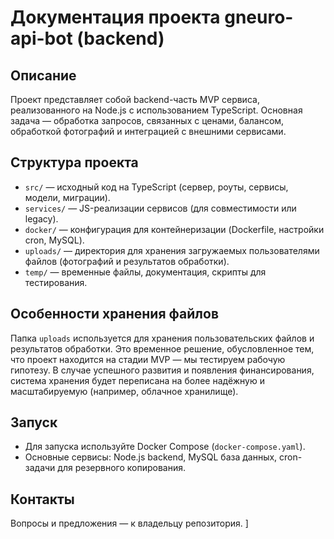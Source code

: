 # Документация проекта gneuro-api-bot (backend)

## Описание
Проект представляет собой backend-часть MVP сервиса, реализованного на Node.js с использованием TypeScript. Основная задача — обработка запросов, связанных с ценами, балансом, обработкой фотографий и интеграцией с внешними сервисами.

## Структура проекта

- `src/` — исходный код на TypeScript (сервер, роуты, сервисы, модели, миграции).
- `services/` — JS-реализации сервисов (для совместимости или legacy).
- `docker/` — конфигурация для контейнеризации (Dockerfile, настройки cron, MySQL).
- `uploads/` — директория для хранения загружаемых пользователями файлов (фотографий и результатов обработки).
- `temp/` — временные файлы, документация, скрипты для тестирования.

## Особенности хранения файлов

Папка `uploads` используется для хранения пользовательских файлов и результатов обработки. Это временное решение, обусловленное тем, что проект находится на стадии MVP — мы тестируем рабочую гипотезу. В случае успешного развития и появления финансирования, система хранения будет переписана на более надёжную и масштабируемую (например, облачное хранилище).

## Запуск

- Для запуска используйте Docker Compose (`docker-compose.yaml`).
- Основные сервисы: Node.js backend, MySQL база данных, cron-задачи для резервного копирования.

## Контакты

Вопросы и предложения — к владельцу репозитория.
]